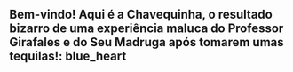 ## Bem-vindo! Aqui é a Chavequinha, o resultado bizarro de uma experiência maluca do Professor Girafales e do Seu Madruga após tomarem umas tequilas!: blue_heart


<!--
**arthur1c22/arthur1c22** is a ✨ _special_ ✨ repository because its `README.md` (this file) appears on your GitHub profile.

Here are some ideas to get you started:

- 🔭 I’m currently working on ...
- 🌱 I’m currently learning ...
- 👯 I’m looking to collaborate on ...
- 🤔 I’m looking for help with ...
- 💬 Ask me about ...
- 📫 How to reach me: ...
- 😄 Pronouns: ...
- ⚡ Fun fact: ...
-->
